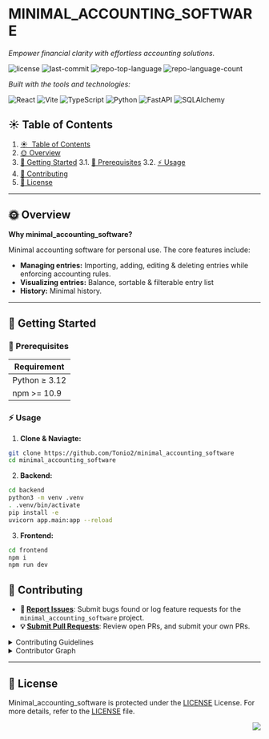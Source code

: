 <div id="top">

# MINIMAL_ACCOUNTING_SOFTWARE
<em>Empower financial clarity with effortless accounting solutions.</em>

<!-- BADGES -->
<img src="https://img.shields.io/github/license/Tonio2/minimal_accounting_software?style=for-the-badge&logo=opensourceinitiative&logoColor=white&color=blueviolet" alt="license">
<img src="https://img.shields.io/github/last-commit/Tonio2/minimal_accounting_software?style=for-the-badge&logo=git&logoColor=white&color=blueviolet" alt="last-commit">
<img src="https://img.shields.io/github/languages/top/Tonio2/minimal_accounting_software?style=for-the-badge&color=blueviolet" alt="repo-top-language">
<img src="https://img.shields.io/github/languages/count/Tonio2/minimal_accounting_software?style=for-the-badge&color=blueviolet" alt="repo-language-count">

<em>Built with the tools and technologies:</em>


<img src="https://img.shields.io/badge/React-61DAFB.svg?style=for-the-badge&logo=React&logoColor=black" alt="React">
<img src="https://img.shields.io/badge/Vite-646CFF.svg?style=for-the-badge&logo=Vite&logoColor=white" alt="Vite">
<img src="https://img.shields.io/badge/TypeScript-3178C6.svg?style=for-the-badge&logo=TypeScript&logoColor=white" alt="TypeScript">
<img src="https://img.shields.io/badge/Python-3776AB.svg?style=for-the-badge&logo=Python&logoColor=white" alt="Python">
<img src="https://img.shields.io/badge/FastAPI-005571?style=for-the-badge&logo=fastapi" alt="FastAPI">
<img src="https://img.shields.io/badge/SQLAlchemy-306998?style=for-the-badge&logo=python&logoColor=white" alt="SQLAlchemy">

<br clear="left"/>

## ☀️ Table of Contents

1. [☀ ️ Table of Contents](#-table-of-contents)
2. [🌞 Overview](#-overview)
3. [🚀 Getting Started](#-getting-started)
    3.1. [🌟 Prerequisites](#-prerequisites)
    3.2. [⚡ Usage](#-usage)
4. [🤝 Contributing](#-contributing)
5. [📜 License](#-license)

---

## 🌞 Overview

**Why minimal_accounting_software?**

Minimal accounting software for personal use. The core features include:

- **Managing entries:** Importing, adding, editing & deleting entries while enforcing accounting rules.
- **Visualizing entries:** Balance, sortable & filterable entry list
- **History:** Minimal history.

---

## 🚀 Getting Started

### 🌟 Prerequisites

| Requirement  |
| ------------- |
| Python ≥ 3.12  |
| npm >= 10.9  |

### ⚡ Usage

1. **Clone & Naviagte:**

```sh
git clone https://github.com/Tonio2/minimal_accounting_software
cd minimal_accounting_software
```

2. **Backend:**

```sh
cd backend
python3 -m venv .venv
. .venv/bin/activate
pip install -e
uvicorn app.main:app --reload
```

3. **Frontend:**

```sh
cd frontend
npm i
npm run dev
```

## 🤝 Contributing

- **🐛 [Report Issues](https://github.com/Tonio2/minimal_accounting_software/issues)**: Submit bugs found or log feature requests for the `minimal_accounting_software` project.
- **💡 [Submit Pull Requests](https://github.com/Tonio2/minimal_accounting_software/blob/main/CONTRIBUTING.md)**: Review open PRs, and submit your own PRs.

<details closed>
<summary>Contributing Guidelines</summary>

1. **Fork the Repository**: Start by forking the project repository to your github account.
2. **Clone Locally**: Clone the forked repository to your local machine using a git client.
   ```sh
   git clone https://github.com/Tonio2/minimal_accounting_software
   ```
3. **Create a New Branch**: Always work on a new branch, giving it a descriptive name.
   ```sh
   git checkout -b new-feature-x
   ```
4. **Make Your Changes**: Develop and test your changes locally.
5. **Commit Your Changes**: Commit with a clear message describing your updates.
   ```sh
   git commit -m 'Implemented new feature x.'
   ```
6. **Push to github**: Push the changes to your forked repository.
   ```sh
   git push origin new-feature-x
   ```
7. **Submit a Pull Request**: Create a PR against the original project repository. Clearly describe the changes and their motivations.
8. **Review**: Once your PR is reviewed and approved, it will be merged into the main branch. Congratulations on your contribution!
</details>

<details closed>
<summary>Contributor Graph</summary>
<br>
<p align="left">
   <a href="https://github.com{/Tonio2/minimal_accounting_software/}graphs/contributors">
      <img src="https://contrib.rocks/image?repo=Tonio2/minimal_accounting_software">
   </a>
</p>
</details>

---

## 📜 License

Minimal_accounting_software is protected under the [LICENSE](LICENSE) License. For more details, refer to the [LICENSE](LICENSE) file.

<div align="right">

[![][back-to-top]](#top)

</div>


[back-to-top]: https://img.shields.io/badge/-BACK_TO_TOP-151515?style=flat-square

